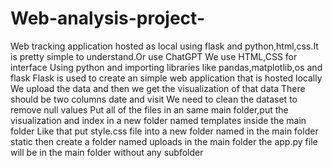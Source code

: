 # Web-analysis-project-
Web tracking application hosted as local using flask and python,html,css.It is pretty simple to understand.Or use ChatGPT
We use HTML,CSS for interface
Using python and importing libraries like pandas,matplotlib,os and flask
Flask is used to create an simple web application that is hosted locally 
We upload the data and then we get the visualization of that data 
There should be two columns date and visit
We need to clean the dataset to remove null values
Put all of the files in an same main folder,put the visualization and index in a new folder named templates inside the main folder
Like that put style.css file into a new folder named in the main folder static 
then create a folder named uploads in the main folder
the app.py file will be in the main folder without any subfolder 
